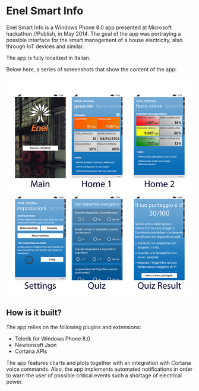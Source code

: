 # Enel Smart Info

Enel Smart Info is a Windows Phone 8.0 app presented at Microsoft hackathon //Publish, in May 2014.
The goal of the app was portraying a possible interface for the smart management of a house electricity, also through IoT devices and similar.

The app is fully localized in Italian.

Below here, a series of screenshots that show the content of the app:

![alt tag](Screenshots/Screenshots.png "Compilation of Screenshots from Enel Smart Info")

## How is it built?

The app relies on the following plugins and extensions:

* Telerik for Windows Phone 8.0
* Newtonsoft Json
* Cortana APIs
 
The app features charts and plots together with an integration with Cortana voice commands. Also, the app implements automated notifications in order to warn the user of possible critical events such a shortage of electrical power.
